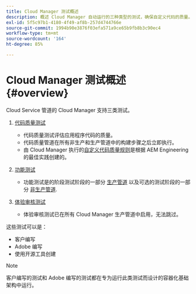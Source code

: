 ```yaml
---
title: Cloud Manager 测试概述
description: 概述 Cloud Manager 自动运行的三种类型的测试，确保自定义代码的质量。
exl-id: 5f5c97b1-4180-4f49-af8b-257d4744766e
source-git-commit: 1994b90e3876f03efa571a9ce65b9fb8b3c90ec4
workflow-type: tm+mt
source-wordcount: '164'
ht-degree: 85%

---
```



# Cloud Manager 测试概述 {#overview}

Cloud Service 管道的 Cloud Manager 支持三类测试。

1. [代码质量测试](/help/implementing/cloud-manager/code-quality-testing.md)

   * 代码质量测试评估应用程序代码的质量。
   * 代码质量管道在所有非生产和生产管道中的构建步骤之后立即执行。
   * 由 Cloud Manager 执行的[自定义代码质量规则](/help/implementing/cloud-manager/custom-code-quality-rules.md)是根据 AEM Engineering 的最佳实践创建的。

1. [功能测试](/help/implementing/cloud-manager/functional-testing.md)

   * 功能测试是的阶段测试阶段的一部分 [生产管道](/help/implementing/cloud-manager/configuring-pipelines/configuring-production-pipelines.md) 以及可选的测试阶段的一部分 [非生产管道](/help/implementing/cloud-manager/configuring-pipelines/configuring-non-production-pipelines.md).

1. [体验审核测试](/help/implementing/cloud-manager/experience-audit-testing.md)

   * 体验审核测试已在所有 Cloud Manager 生产管道中启用，无法跳过。

这些测试可以是：

* 客户编写
* Adobe 编写
* 使用开源工具创建

>[!NOTE]
>
> 客户编写的测试和 Adobe 编写的测试都在专为运行此类测试而设计的容器化基础架构中运行。
